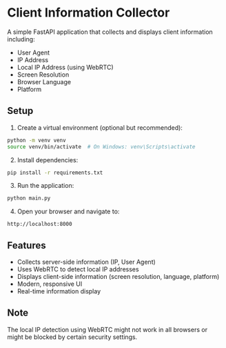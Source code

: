 # Client Information Collector

A simple FastAPI application that collects and displays client information including:
- User Agent
- IP Address
- Local IP Address (using WebRTC)
- Screen Resolution
- Browser Language
- Platform

## Setup

1. Create a virtual environment (optional but recommended):
```bash
python -m venv venv
source venv/bin/activate  # On Windows: venv\Scripts\activate
```

2. Install dependencies:
```bash
pip install -r requirements.txt
```

3. Run the application:
```bash
python main.py
```

4. Open your browser and navigate to:
```
http://localhost:8000
```

## Features

- Collects server-side information (IP, User Agent)
- Uses WebRTC to detect local IP addresses
- Displays client-side information (screen resolution, language, platform)
- Modern, responsive UI
- Real-time information display

## Note

The local IP detection using WebRTC might not work in all browsers or might be blocked by certain security settings. 